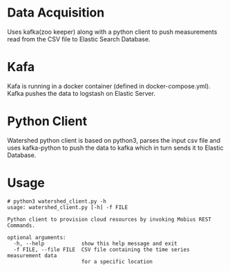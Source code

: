 # Data Acquisition
Uses kafka(zoo keeper) along with a python client to push measurements read from the CSV file to Elastic Search Database.
# Kafa
Kafa is running in a docker container (defined in docker-compose.yml). Kafka pushes the data to logstash on Elastic Server.

# Python Client
Watershed python client is based on python3, parses the input csv file and uses kafka-python to push the data to kafka which in turn sends it to Elastic Database.

# Usage

```
# python3 watershed_client.py -h
usage: watershed_client.py [-h] -f FILE

Python client to provision cloud resources by invoking Mobius REST Commands.

optional arguments:
  -h, --help            show this help message and exit
  -f FILE, --file FILE  CSV file containing the time series measurement data
                        for a specific location
```

